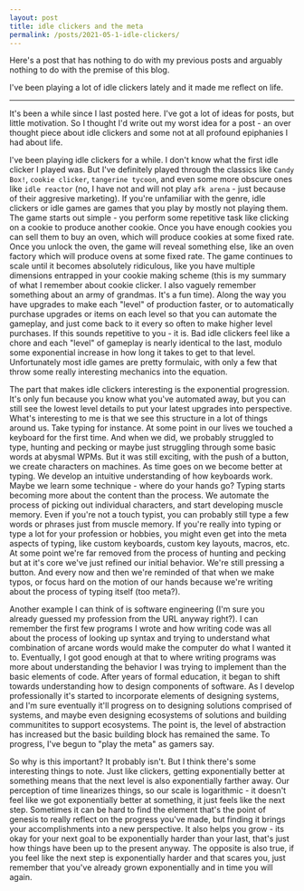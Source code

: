 ```yaml
---
layout: post
title: idle clickers and the meta
permalink: /posts/2021-05-1-idle-clickers/
---
```


Here's a post that has nothing to do with my previous posts and arguably nothing
to do with the premise of this blog.

I've been playing a lot of idle clickers lately and it made me reflect on life.

---

It's been a while since I last posted here. I've got a lot of ideas for posts,
but little motivation. So I thought I'd write out my worst idea for a post - an
over thought piece about idle clickers and some not at all profound epiphanies I
had about life.

I've been playing idle clickers for a while. I don't know what the first idle
clicker I played was. But I've definitely played through the classics like
`Candy Box!`, `cookie clicker`, `tangerine tycoon`, and even some more obscure
ones like `idle reactor` (no, I have not and will not play `afk arena` - just
because of their aggresive marketing). If you're unfamiliar with the genre, idle
clickers or idle games are games that you play by mostly not playing them. The
game starts out simple - you perform some repetitive task like clicking on a
cookie to produce another cookie. Once you have enough cookies you can sell them
to buy an oven, which will produce cookies at some fixed rate. Once you unlock
the oven, the game will reveal something else, like an oven factory which will
produce ovens at some fixed rate. The game continues to scale until it becomes
absolutely ridiculous, like you have multiple dimensions entrapped in your
cookie making scheme (this is my summary of what I remember about cookie
clicker. I also vaguely remember something about an army of grandmas. It's a fun
time). Along the way you have upgrades to make each "level" of production
faster, or to automatically purchase upgrades or items on each level so that you
can automate the gameplay, and just come back to it every so often to make
higher level purchases. If this sounds repetitive to you - it is. Bad idle
clickers feel like a chore and each "level" of gameplay is nearly identical to
the last, modulo some exponential increase in how long it takes to get to that
level. Unfortunately most idle games are pretty formulaic, with only a few that
throw some really interesting mechanics into the equation.

The part that makes idle clickers interesting is the exponential progression.
It's only fun because you know what you've automated away, but you can still see
the lowest level details to put your latest upgrades into perspective. What's
interesting to me is that we see this structure in a lot of things around us.
Take typing for instance. At some point in our lives we touched a keyboard for
the first time. And when we did, we probably struggled to type, hunting and
pecking or maybe just struggling through some basic words at abysmal WPMs. But
it was still exciting, with the push of a button, we create characters on
machines. As time goes on we become better at typing. We develop an intuitive
understanding of how keyboards work. Maybe we learn some technique - where do
your hands go? Typing starts becoming more about the content than the process.
We automate the process of picking out individual characters, and start
developing muscle memory. Even if you're not a touch typist, you can probably
still type a few words or phrases just from muscle memory. If you're really into
typing or type a lot for your profession or hobbies, you might even get into the
meta aspects of typing, like custom keyboards, custom key layouts, macros, etc.
At some point we're far removed from the process of hunting and pecking but at
it's core we've just refined our initial behavior. We're still pressing a
button. And every now and then we're reminded of that when we make typos, or
focus hard on the motion of our hands because we're writing about the process of
typing itself (too meta?).

Another example I can think of is software engineering (I'm sure you already
guessed my profession from the URL anyway right?). I can remember the first few
programs I wrote and how writing code was all about the process of looking up
syntax and trying to understand what combination of arcane words would make the
computer do what I wanted it to. Eventually, I got good enough at that to where
writing programs was more about understanding the behavior I was trying to
implement than the basic elements of code. After years of formal education, it
began to shift towards understanding how to design components of software. As I
develop professionally it's started to incorporate elements of designing
systems, and I'm sure eventually it'll progress on to designing solutions
comprised of systems, and maybe even designing ecosystems of solutions and
building communitites to support ecosystems. The point is, the level of
abstraction has increased but the basic building block has remained the same. To
progress, I've begun to "play the meta" as gamers say.

So why is this important? It probably isn't. But I think there's some
interesting things to note. Just like clickers, getting exponentially better at
something means that the next level is also exponentially farther away. Our
perception of time linearizes things, so our scale is logarithmic - it doesn't
feel like we got exponentially better at something, it just feels like the next
step. Sometimes it can be hard to find the element that's the point of genesis
to really reflect on the progress you've made, but finding it brings your
accomplishments into a new perspective. It also helps you grow - its okay for
your next goal to be exponentially harder than your last, that's just how things
have been up to the present anyway. The opposite is also true, if you feel like
the next step is exponentially harder and that scares you, just remember that
you've already grown exponentially and in time you will again.
